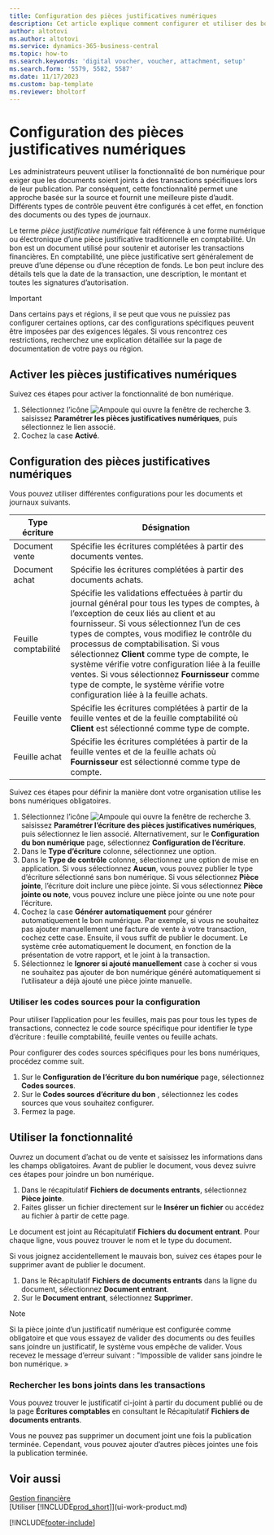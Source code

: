 ```yaml
---
title: Configuration des pièces justificatives numériques
description: Cet article explique comment configurer et utiliser des bons numériques obligatoires dans Microsoft Dynamics 365 Business Central.
author: altotovi
ms.author: altotovi
ms.service: dynamics-365-business-central
ms.topic: how-to
ms.search.keywords: 'digital voucher, voucher, attachment, setup'
ms.search.form: '5579, 5582, 5587'
ms.date: 11/17/2023
ms.custom: bap-template
ms.reviewer: bholtorf
---
```


# Configuration des pièces justificatives numériques

Les administrateurs peuvent utiliser la fonctionnalité de bon numérique pour exiger que les documents soient joints à des transactions spécifiques lors de leur publication. Par conséquent, cette fonctionnalité permet une approche basée sur la source et fournit une meilleure piste d’audit. Différents types de contrôle peuvent être configurés à cet effet, en fonction des documents ou des types de journaux.

Le terme *pièce justificative numérique* fait référence à une forme numérique ou électronique d’une pièce justificative traditionnelle en comptabilité. Un bon est un document utilisé pour soutenir et autoriser les transactions financières. En comptabilité, une pièce justificative sert généralement de preuve d’une dépense ou d’une réception de fonds. Le bon peut inclure des détails tels que la date de la transaction, une description, le montant et toutes les signatures d’autorisation.

> [!IMPORTANT]
> Dans certains pays et régions, il se peut que vous ne puissiez pas configurer certaines options, car des configurations spécifiques peuvent être imposées par des exigences légales. Si vous rencontrez ces restrictions, recherchez une explication détaillée sur la page de documentation de votre pays ou région.

## Activer les pièces justificatives numériques

Suivez ces étapes pour activer la fonctionnalité de bon numérique.

1. Sélectionnez l’icône ![Ampoule qui ouvre la fenêtre de recherche 3.](media/ui-search/search_small.png "Dites-moi ce que vous voulez faire") saisissez **Paramétrer les pièces justificatives numériques**, puis sélectionnez le lien associé.
2. Cochez la case **Activé**.

## Configuration des pièces justificatives numériques

Vous pouvez utiliser différentes configurations pour les documents et journaux suivants.

| Type écriture | Désignation |
|------------|-------------|
| Document vente | Spécifie les écritures complétées à partir des documents ventes. |
| Document achat | Spécifie les écritures complétées à partir des documents achats. |
| Feuille comptabilité | Spécifie les validations effectuées à partir du journal général pour tous les types de comptes, à l’exception de ceux liés au client et au fournisseur. Si vous sélectionnez l’un de ces types de comptes, vous modifiez le contrôle du processus de comptabilisation. Si vous sélectionnez **Client** comme type de compte, le système vérifie votre configuration liée à la feuille ventes. Si vous sélectionnez **Fournisseur** comme type de compte, le système vérifie votre configuration liée à la feuille achats. |
| Feuille vente | Spécifie les écritures complétées à partir de la feuille ventes et de la feuille comptabilité où **Client** est sélectionné comme type de compte. |
| Feuille achat | Spécifie les écritures complétées à partir de la feuille ventes et de la feuille achats où **Fournisseur** est sélectionné comme type de compte. |

Suivez ces étapes pour définir la manière dont votre organisation utilise les bons numériques obligatoires.

1. Sélectionnez l’icône ![Ampoule qui ouvre la fenêtre de recherche 3.](media/ui-search/search_small.png "Dites-moi ce que vous voulez faire") saisissez **Paramétrer l’écriture des pièces justificatives numériques**, puis sélectionnez le lien associé. Alternativement, sur le **Configuration du bon numérique** page, sélectionnez **Configuration de l’écriture**.
2. Dans le **Type d’écriture** colonne, sélectionnez une option.
3. Dans le **Type de contrôle** colonne, sélectionnez une option de mise en application. Si vous sélectionnez **Aucun**, vous pouvez publier le type d’écriture sélectionné sans bon numérique. Si vous sélectionnez **Pièce jointe**, l’écriture doit inclure une pièce jointe. Si vous sélectionnez **Pièce jointe ou note**, vous pouvez inclure une pièce jointe ou une note pour l’écriture. 
4. Cochez la case **Générer automatiquement** pour générer automatiquement le bon numérique. Par exemple, si vous ne souhaitez pas ajouter manuellement une facture de vente à votre transaction, cochez cette case. Ensuite, il vous suffit de publier le document. Le système crée automatiquement le document, en fonction de la présentation de votre rapport, et le joint à la transaction.
5. Sélectionnez le **Ignorer si ajouté manuellement** case à cocher si vous ne souhaitez pas ajouter de bon numérique généré automatiquement si l’utilisateur a déjà ajouté une pièce jointe manuelle.

### Utiliser les codes sources pour la configuration

Pour utiliser l’application pour les feuilles, mais pas pour tous les types de transactions, connectez le code source spécifique pour identifier le type d’écriture : feuille comptabilité, feuille ventes ou feuille achats.

Pour configurer des codes sources spécifiques pour les bons numériques, procédez comme suit.

1. Sur le **Configuration de l’écriture du bon numérique** page, sélectionnez **Codes sources**.
2. Sur le **Codes sources d’écriture du bon** , sélectionnez les codes sources que vous souhaitez configurer.
3. Fermez la page.

## Utiliser la fonctionnalité

Ouvrez un document d’achat ou de vente et saisissez les informations dans les champs obligatoires. Avant de publier le document, vous devez suivre ces étapes pour joindre un bon numérique.

1. Dans le récapitulatif **Fichiers de documents entrants**, sélectionnez **Pièce jointe**.
2. Faites glisser un fichier directement sur le **Insérer un fichier** ou accédez au fichier à partir de cette page.

Le document est joint au Récapitulatif **Fichiers du document entrant**. Pour chaque ligne, vous pouvez trouver le nom et le type du document.

Si vous joignez accidentellement le mauvais bon, suivez ces étapes pour le supprimer avant de publier le document.

1. Dans le Récapitulatif **Fichiers de documents entrants** dans la ligne du document, sélectionnez **Document entrant**.
2. Sur le **Document entrant**, sélectionnez **Supprimer**.

> [!NOTE]
> Si la pièce jointe d’un justificatif numérique est configurée comme obligatoire et que vous essayez de valider des documents ou des feuilles sans joindre un justificatif, le système vous empêche de valider. Vous recevez le message d’erreur suivant : "Impossible de valider sans joindre le bon numérique. »

### Rechercher les bons joints dans les transactions

Vous pouvez trouver le justificatif ci-joint à partir du document publié ou de la page **Écritures comptables** en consultant le Récapitulatif **Fichiers de documents entrants**.

Vous ne pouvez pas supprimer un document joint une fois la publication terminée. Cependant, vous pouvez ajouter d’autres pièces jointes une fois la publication terminée.

## Voir aussi

[Gestion financière](finance.md)  
[Utiliser [!INCLUDE[prod_short](includes/prod_short.md)]](ui-work-product.md)

[!INCLUDE[footer-include](includes/footer-banner.md)]

